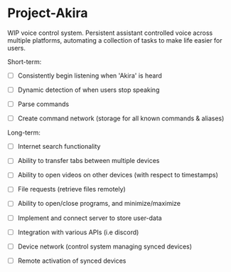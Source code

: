 # Project-Akira
WIP voice control system. Persistent assistant controlled voice across
multiple platforms, automating a collection of tasks to make life easier
for users.
 
 Short-term:
 
- [ ] Consistently begin listening when 'Akira' is heard
 
- [ ] Dynamic detection of when users stop speaking
 
- [ ] Parse commands
 
- [ ] Create command network (storage for all known commands & aliases)

 Long-term:
 
- [ ] Internet search functionality
 
- [ ] Ability to transfer tabs between multiple devices
 
- [ ] Ability to open videos on other devices (with respect to timestamps)
 
- [ ] File requests (retrieve files remotely)
 
- [ ] Ability to open/close programs, and minimize/maximize
 
- [ ] Implement and connect server to store user-data
 
- [ ] Integration with various APIs (i.e discord)
 
- [ ] Device network (control system managing synced devices)
 
- [ ] Remote activation of synced devices

